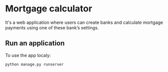 # Mortgage calculator

It's a web application where users can create banks and calculate mortgage
payments using one of these bank’s settings.

## Run an application
To use the app localy:

```bash
python manage.py runserver
```